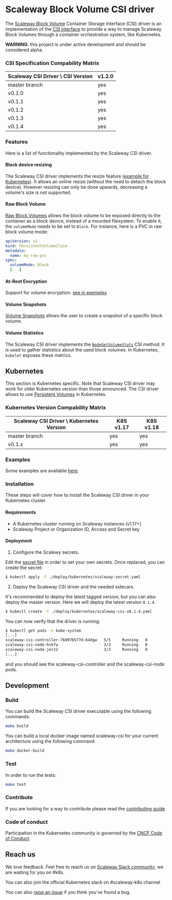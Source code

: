 # Scaleway Block Volume CSI driver

The [Scaleway Block Volume](https://www.scaleway.com/en/block-storage/) Container Storage Interface (CSI) driver is an implementation of the [CSI interface](https://github.com/container-storage-interface/spec/blob/master/spec.md) to provide a way to manage Scaleway Block Volumes through a container orchestration system, like Kubernetes.

**WARNING**: this project is under active development and should be considered alpha.

### CSI Specification Compability Matrix

| Scaleway CSI Driver \ CSI Version      | v1.2.0 |
|----------------------------------------|--------|
| master branch                          | yes    |
| v0.1.0                                 | yes    |
| v0.1.1                                 | yes    |
| v0.1.2                                 | yes    |
| v0.1.3                                 | yes    |
| v0.1.4                                 | yes    |

### Features

Here is a list of functionality implemented by the Scaleway CSI driver.

#### Block device resizing

The Scaleway CSI driver implements the resize feature ([example for Kubernetes](https://kubernetes.io/blog/2018/07/12/resizing-persistent-volumes-using-kubernetes/)). It allows an online resize (without the need to detach the block device). However resizing can only be done upwards, decreasing a volume's size is not supported.

#### Raw Block Volume

[Raw Block Volumes](https://kubernetes.io/blog/2019/03/07/raw-block-volume-support-to-beta/) allows the block volume to be exposed directly to the container as a block device, instead of a mounted filesystem. To enable it, the `volumeMode` needs to be set to `Block`. For instance, here is a PVC in raw block volume mode:
```yaml
apiVersion: v1
kind: PersistentVolumeClaim
metadata:
  name: my-raw-pvc
spec:
  volumeMode: Block
  [...]
```

#### At-Rest Encryption

Support for volume encryption. [see in exemples](https://github.com/scaleway/scaleway-csi/tree/master/examples/kubernetes#encrypting-volumes)

#### Volume Snapshots

[Volume Snapshots](https://kubernetes.io/docs/concepts/storage/volume-snapshots/) allows the user to create a snapshot of a specific block volume. 

#### Volume Statistics

The Scaleway CSI driver implements the [`NodeGetVolumeStats`](https://github.com/container-storage-interface/spec/blob/master/spec.md#nodegetvolumestats) CSI method. It is used to gather statistics about the used block volumes. In Kubernetes, `kubelet` exposes these metrics.

## Kubernetes

This section is Kubernetes specific. Note that Scaleway CSI driver may work for older Kubernetes version than those announced.
The CSI driver allows to use [Persistent Volumes](https://kubernetes.io/docs/concepts/storage/persistent-volumes/) in Kubernetes.

### Kubernetes Version Compability Matrix

| Scaleway CSI Driver \ Kubernetes Version | K8S v1.17 | K8S v1.18 |
|------------------------------------------|-----------|-----------|
| master branch                            | yes       | yes       |
| v0.1.x                                   | yes       | yes       |

### Examples

Some examples are available [here](./examples/kubernetes).

### Installation

These steps will cover how to install the Scaleway CSI driver in your Kubernetes cluster.

#### Requirements

* A Kubernetes cluster running on Scaleway instances (v1.17+)
* Scaleway Project or Organization ID, Access and Secret key

#### Deployment

1. Configure the Scalewy secrets.

Edit the [secret file](./deploy/kubernetes/scaleway-secret.yaml) in order to set your own secrets.
Once replaced, you can create the secret:
```bash
$ kubectl apply -f ./deploy/kubernetes/scaleway-secret.yaml
```

2. Deploy the Scaleway CSI driver and the needed sidecars.

It's recommended to deploy the latest tagged version, but you can also deploy the master version. Here we will deploy the latest version `0.1.4`.
```bash
$ kubectl create -f ./deploy/kubernetes/scaleway-csi-v0.1.4.yaml
```

You can now verify that the driver is running:
```bash
$ kubectl get pods -n kube-system
[...]
scaleway-csi-controller-76897b577d-b4dgw   5/5     Running   0          3m
scaleway-csi-node-hvkfw                    3/3     Running   0          3m
scaleway-csi-node-jmrz2                    3/3     Running   0          3m
[...]
```
and you should see the scaleway-csi-controller and the scaleway-csi-node pods.

## Development

### Build

You can build the Scaleway CSI driver executable using the following commands:
```bash
make build
```

You can build a local docker image named scaleway-csi for your current architecture using the following command:
```bash
make docker-build
```

### Test

In order to run the tests:
```bash
make test
```

### Contribute

If you are looking for a way to contribute please read the [contributing guide](./CONTRIBUTING.md)

### Code of conduct

Participation in the Kubernetes community is governed by the [CNCF Code of Conduct](https://github.com/cncf/foundation/blob/master/code-of-conduct.md).

## Reach us

We love feedback. Feel free to reach us on [Scaleway Slack community](https://slack.scaleway.com), we are waiting for you on #k8s.

You can also join the official Kubernetes slack on #scaleway-k8s channel

You can also [raise an issue](https://github.com/scaleway/scaleway-csi/issues/new) if you think you've found a bug.
